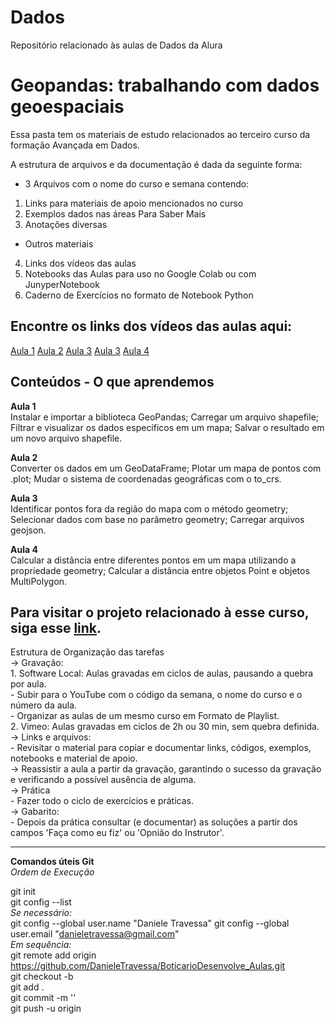 # Dados
Repositório relacionado às aulas de Dados da Alura

# Geopandas: trabalhando com dados geoespaciais  

Essa pasta tem os materiais de estudo relacionados ao terceiro curso da formação Avançada em Dados.

A estrutura de arquivos e da documentação é dada da seguinte forma:  
- 3 Arquivos com o nome do curso e semana contendo:  
1. Links para materiais de apoio mencionados no curso  
2. Exemplos dados nas áreas Para Saber Mais  
3. Anotações diversas
- Outros materiais  
4. Links dos vídeos das aulas  
5. Notebooks das Aulas para uso no Google Colab ou com JunyperNotebook  
6. Caderno de Exercícios no formato de Notebook Python

## Encontre os links dos vídeos das aulas aqui:
[Aula 1]()
[Aula 2]()
[Aula 3]()
[Aula 3]()
[Aula 4]()

## Conteúdos - O que aprendemos  
**Aula 1**  
Instalar e importar a biblioteca GeoPandas;
Carregar um arquivo shapefile;
Filtrar e visualizar os dados específicos em um mapa;
Salvar o resultado em um novo arquivo shapefile.  

**Aula 2**  
Converter os dados em um GeoDataFrame;
Plotar um mapa de pontos com .plot;
Mudar o sistema de coordenadas geográficas com o to_crs.  

**Aula 3**  
Identificar pontos fora da região do mapa com o método geometry;
Selecionar dados com base no parâmetro geometry;
Carregar arquivos geojson.    
   
**Aula 4**  
Calcular a distância entre diferentes pontos em um mapa utilizando a propriedade geometry;
Calcular a distância entre objetos Point e objetos MultiPolygon.

Para visitar o projeto relacionado à esse curso, siga esse [link]().  
-------------------------------------------------------------------------------------------
Estrutura de Organização das tarefas  
-> Gravação:  
    1. Software Local: Aulas gravadas em ciclos de aulas, pausando a quebra por aula.  
    - Subir para o YouTube com o código da semana, o nome do curso e o número da aula.  
    - Organizar as aulas de um mesmo curso em Formato de Playlist.  
    2. Vimeo: Aulas gravadas em ciclos de 2h ou 30 min, sem quebra definida.  
-> Links e arquivos:  
    - Revisitar o material para copiar e documentar links, códigos, exemplos, notebooks e material de apoio.  
-> Reassistir a aula a partir da gravação, garantindo o sucesso da gravação e verificando a possível ausência de alguma.  
-> Prática  
    - Fazer todo o ciclo de exercícios e práticas.  
-> Gabarito:  
    - Depois da prática consultar (e documentar) as soluções a partir dos campos 'Faça como eu fiz' ou 'Opnião do Instrutor'.  

----------------------------------------------------------
**Comandos úteis Git**  
*Ordem de Execução*  

git init  
git config --list  
*Se necessário:*  
git config --global user.name "Daniele Travessa" 
git config --global user.email "danieletravessa@gmail.com"   
*Em sequência:*  
git remote add origin https://github.com/DanieleTravessa/BoticarioDesenvolve_Aulas.git  
git checkout -b <branch nova>  
git add .  
git commit -m ''  
git push -u origin <branch nova>  

